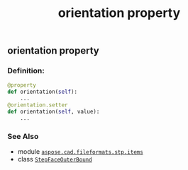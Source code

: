 ﻿---
title: orientation property
second_title: Aspose.CAD for Python via .NET API References
description: 
type: docs
weight: 70
url: /python-net/aspose.cad.fileformats.stp.items/stepfaceouterbound/orientation/
is_root: false
---

## orientation property

### Definition:
```python
@property
def orientation(self):
    ...
@orientation.setter
def orientation(self, value):
    ...
```

### See Also
* module [`aspose.cad.fileformats.stp.items`](../../)
* class [`StepFaceOuterBound`](/cad/python-net/aspose.cad.fileformats.stp.items/stepfaceouterbound)
